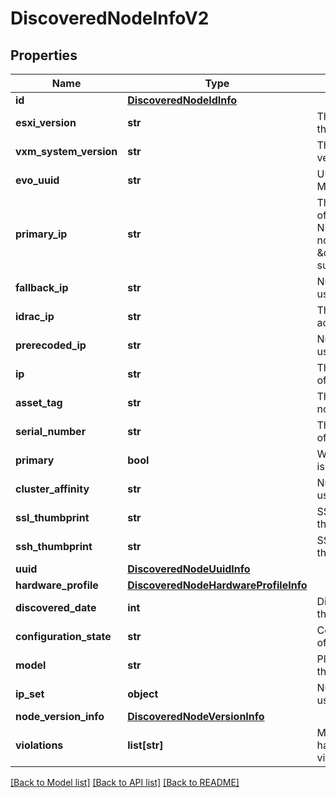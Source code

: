# DiscoveredNodeInfoV2

## Properties
Name | Type | Description | Notes
------------ | ------------- | ------------- | -------------
**id** | [**DiscoveredNodeIdInfo**](DiscoveredNodeIdInfo.md) |  | 
**esxi_version** | **str** | The ESXi version of the node | 
**vxm_system_version** | **str** | The VxRail system version | [optional] 
**evo_uuid** | **str** | UUID of VxRail Manager VM | [optional] 
**primary_ip** | **str** | The IPv6 address of the first virtual NIC (vmk0) of the node (with a \&quot;:%eth1\&quot; suffix) | [optional] 
**fallback_ip** | **str** | Null. (For internal use only) | [optional] 
**idrac_ip** | **str** | The iDRAC IP address of the node | 
**prerecoded_ip** | **str** | Null. (For internal use only) | [optional] 
**ip** | **str** | The IPv4 address of the node | [optional] 
**asset_tag** | **str** | The asset tag of the node | 
**serial_number** | **str** | The serial number of the node | 
**primary** | **bool** | Whether the node is the primary node | 
**cluster_affinity** | **str** | Null. (For internal use only) | [optional] 
**ssl_thumbprint** | **str** | SSL thumbprint of the node | 
**ssh_thumbprint** | **str** | SSH thumbprint of the node | 
**uuid** | [**DiscoveredNodeUuidInfo**](DiscoveredNodeUuidInfo.md) |  | [optional] 
**hardware_profile** | [**DiscoveredNodeHardwareProfileInfo**](DiscoveredNodeHardwareProfileInfo.md) |  | 
**discovered_date** | **int** | Discovered date of the node | [optional] 
**configuration_state** | **str** | Configuration state of the node | [optional] 
**model** | **str** | Platform model of the node | 
**ip_set** | **object** | Null. (For internal use only) | [optional] 
**node_version_info** | [**DiscoveredNodeVersionInfo**](DiscoveredNodeVersionInfo.md) |  | [optional] 
**violations** | **list[str]** | Messages about hardware profile violations | [optional] 

[[Back to Model list]](../README.md#documentation-for-models) [[Back to API list]](../README.md#documentation-for-api-endpoints) [[Back to README]](../README.md)

